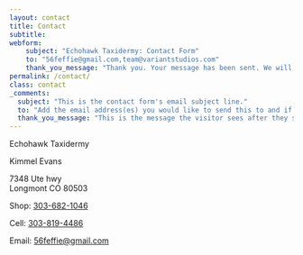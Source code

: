 ```yaml
---
layout: contact
title: Contact
subtitle:
webform:
    subject: "Echohawk Taxidermy: Contact Form"
    to: "56feffie@gmail.com,team@variantstudios.com"
    thank_you_message: "Thank you. Your message has been sent. We will contact you shortly."
permalink: /contact/
class: contact
_comments:
  subject: "This is the contact form's email subject line."
  to: "Add the email address(es) you would like to send this to and if you want to send to more than one you can add commas between them, for example: hello1@test.com,hello2@test.com"
  thank_you_message: "This is the message the visitor sees after they submit a contact message."  
---
```


Echohawk Taxidermy

Kimmel Evans

7348 Ute hwy<br>Longmont CO 80503

Shop: [303-682-1046](tel:303-682-1046)

Cell: [303-819-4486](tel:303-819-4486)

Email: [56feffie@gmail.com](mailto:56feffie@gmail.com)

